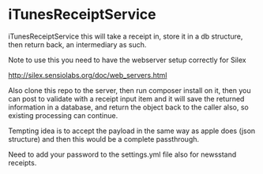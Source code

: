 iTunesReceiptService
====================

iTunesReceiptService this will take a receipt in, store it in a db structure, then return back, an intermediary as such.

Note to use this you need to have the webserver setup correctly for Silex

http://silex.sensiolabs.org/doc/web_servers.html

Also clone this repo to the server, then run composer install on it, then you can post to validate with a receipt input item and it will save the returned information in a database, and return the object back to the caller also, so existing processing can continue.

Tempting idea is to accept the payload in the same way as apple does (json structure) and then this would be a complete passthrough.

Need to add your password to the settings.yml file also for newsstand receipts.

